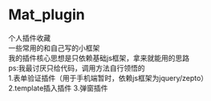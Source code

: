 # Mat_plugin
个人插件收藏<br>
一些常用的和自己写的小框架<br>
我的插件核心思想是只依赖基础js框架，拿来就能用的思路<br>
ps:我最讨厌只给代码，调用方法自行领悟的<br>
1.表单验证插件（用于手机端暂时，依赖js框架为jquery/zepto）<br>
2.template插入插件
3.弹窗插件
